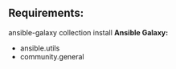 
## Requirements:  
ansible-galaxy collection install
__Ansible Galaxy:__  
  - ansible.utils
  - community.general
